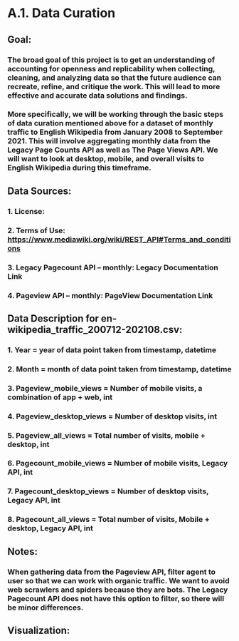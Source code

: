 # A.1. Data Curation

## Goal:
### The broad goal of this project is to get an understanding of accounting for openness and replicability when collecting, cleaning, and analyzing data so that the future audience can recreate, refine, and critique the work. This will lead to more effective and accurate data solutions and findings.
### More specifically, we will be working through the basic steps of data curation mentioned above for a dataset of monthly traffic to English Wikipedia from January 2008 to September 2021. This will involve aggregating monthly data from the Legacy Page Counts API as well as The Page Views API. We will want to look at desktop, mobile, and overall visits to English Wikipedia during this timeframe.

## Data Sources:
### 1.	License: 
### 2.	Terms of Use: https://www.mediawiki.org/wiki/REST_API#Terms_and_conditions
### 3.	Legacy Pagecount API – monthly: Legacy Documentation Link
### 4.	Pageview API – monthly: PageView Documentation Link

## Data Description for en-wikipedia_traffic_200712-202108.csv:
### 1.	Year = year of data point taken from timestamp, datetime
### 2.	Month = month of data point taken from timestamp, datetime
### 3.	Pageview_mobile_views = Number of mobile visits, a combination of app + web, int
### 4.	Pageview_desktop_views = Number of desktop visits, int
### 5.	Pageview_all_views = Total number of visits, mobile + desktop, int
### 6.	Pagecount_mobile_views = Number of mobile visits, Legacy API, int
### 7.	Pagecount_desktop_views = Number of desktop visits, Legacy API, int
### 8.	Pagecount_all_views = Total number of visits, Mobile + desktop, Legacy API, int

## Notes:
### When gathering data from the Pageview API, filter agent to user so that we can work with organic traffic. We want to avoid web scrawlers and spiders because they are bots. The Legacy Pagecount API does not have this option to filter, so there will be minor differences. 

## Visualization:
